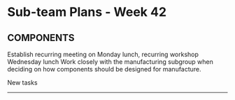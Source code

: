 # Sub-team Plans - Week 42

## COMPONENTS

Establish recurring meeting on Monday lunch, recurring workshop Wednesday lunch
Work closely with the manufacturing subgroup when deciding on how components should be designed for manufacture.

New tasks

---

